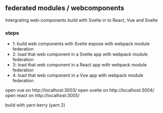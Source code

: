 ## federated modules / webcomponents 
Intergrating web-components build with Svelte in to React, Vue and Svelte

### steps
- 1: build  web components with Svelte expose with webpack module federation
- 2: load that web component in a Svelte app with webpack module federation
- 3: load that web component in a React app with webpack module federation
- 4: load that web component in a Vue app with webpack module federation

open vue on http://localhost:3003/
open svelte on http://localhost:3004/
open react on http://localhost:3005/

build with yarn berry (yarn 2)